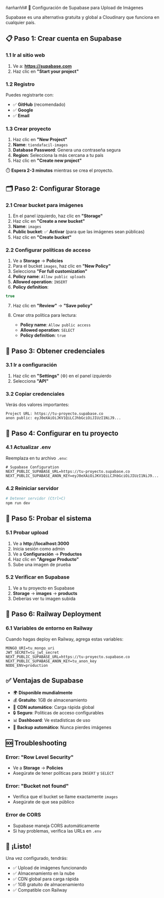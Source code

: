 ñarñarññ# 🚀 Configuración de Supabase para Upload de Imágenes

Supabase es una alternativa gratuita y global a Cloudinary que funciona en cualquier país.

## 📋 **Paso 1: Crear cuenta en Supabase**

### 1.1 Ir al sitio web
1. Ve a: **https://supabase.com**
2. Haz clic en **"Start your project"**

### 1.2 Registro
Puedes registrarte con:
- ✅ **GitHub** (recomendado)
- ✅ **Google**
- ✅ **Email**

### 1.3 Crear proyecto
1. Haz clic en **"New Project"**
2. **Name**: `tiendafacil-images`
3. **Database Password**: Genera una contraseña segura
4. **Region**: Selecciona la más cercana a tu país
5. Haz clic en **"Create new project"**

⏱️ **Espera 2-3 minutos** mientras se crea el proyecto.

## 🗂️ **Paso 2: Configurar Storage**

### 2.1 Crear bucket para imágenes
1. En el panel izquierdo, haz clic en **"Storage"**
2. Haz clic en **"Create a new bucket"**
3. **Name**: `images`
4. **Public bucket**: ✅ **Activar** (para que las imágenes sean públicas)
5. Haz clic en **"Create bucket"**

### 2.2 Configurar políticas de acceso
1. Ve a **Storage** → **Policies**
2. Para el bucket `images`, haz clic en **"New Policy"**
3. Selecciona **"For full customization"**
4. **Policy name**: `Allow public uploads`
5. **Allowed operation**: `INSERT`
6. **Policy definition**:
```sql
true
```
7. Haz clic en **"Review"** → **"Save policy"**

8. Crear otra política para lectura:
   - **Policy name**: `Allow public access`
   - **Allowed operation**: `SELECT`
   - **Policy definition**: `true`

## 🔑 **Paso 3: Obtener credenciales**

### 3.1 Ir a configuración
1. Haz clic en **"Settings"** (⚙️) en el panel izquierdo
2. Selecciona **"API"**

### 3.2 Copiar credenciales
Verás dos valores importantes:
```
Project URL: https://tu-proyecto.supabase.co
anon public: eyJ0eXAiOiJKV1QiLCJhbGciOiJIUzI1NiJ9...
```

## 🔧 **Paso 4: Configurar en tu proyecto**

### 4.1 Actualizar .env
Reemplaza en tu archivo `.env`:

```env
# Supabase Configuration
NEXT_PUBLIC_SUPABASE_URL=https://tu-proyecto.supabase.co
NEXT_PUBLIC_SUPABASE_ANON_KEY=eyJ0eXAiOiJKV1QiLCJhbGciOiJIUzI1NiJ9...
```

### 4.2 Reiniciar servidor
```bash
# Detener servidor (Ctrl+C)
npm run dev
```

## 🧪 **Paso 5: Probar el sistema**

### 5.1 Probar upload
1. Ve a **http://localhost:3000**
2. Inicia sesión como admin
3. Ve a **Configuración** → **Productos**
4. Haz clic en **"Agregar Producto"**
5. Sube una imagen de prueba

### 5.2 Verificar en Supabase
1. Ve a tu proyecto en Supabase
2. **Storage** → **images** → **products**
3. Deberías ver tu imagen subida

## 🚂 **Paso 6: Railway Deployment**

### 6.1 Variables de entorno en Railway
Cuando hagas deploy en Railway, agrega estas variables:

```env
MONGO_URI=tu_mongo_uri
JWT_SECRET=tu_jwt_secret
NEXT_PUBLIC_SUPABASE_URL=https://tu-proyecto.supabase.co
NEXT_PUBLIC_SUPABASE_ANON_KEY=tu_anon_key
NODE_ENV=production
```

## ✅ **Ventajas de Supabase**

- 🌍 **Disponible mundialmente**
- 💰 **Gratuito**: 1GB de almacenamiento
- 🚀 **CDN automático**: Carga rápida global
- 🔒 **Seguro**: Políticas de acceso configurables
- 📊 **Dashboard**: Ve estadísticas de uso
- 🔄 **Backup automático**: Nunca pierdes imágenes

## 🆘 **Troubleshooting**

### Error: "Row Level Security"
- Ve a **Storage** → **Policies**
- Asegúrate de tener políticas para `INSERT` y `SELECT`

### Error: "Bucket not found"
- Verifica que el bucket se llame exactamente `images`
- Asegúrate de que sea público

### Error de CORS
- Supabase maneja CORS automáticamente
- Si hay problemas, verifica las URLs en `.env`

## 🎉 **¡Listo!**

Una vez configurado, tendrás:
- ✅ Upload de imágenes funcionando
- ✅ Almacenamiento en la nube
- ✅ CDN global para carga rápida
- ✅ 1GB gratuito de almacenamiento
- ✅ Compatible con Railway